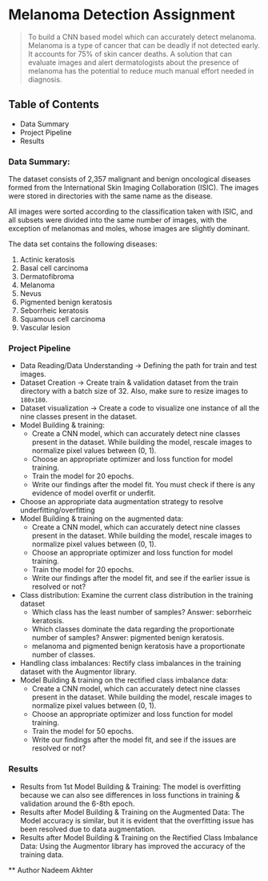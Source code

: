 # Melanoma Detection Assignment
> To build a CNN based model which can accurately detect melanoma. Melanoma is a type of cancer that can be deadly if not detected early. It accounts for 75% of skin cancer deaths. A solution that can evaluate images and alert dermatologists about the presence of melanoma has the potential to reduce much manual effort needed in diagnosis.

## Table of Contents
* Data Summary
* Project Pipeline
* Results


### Data Summary:

The dataset consists of 2,357 malignant and benign oncological diseases formed from the International Skin Imaging Collaboration (ISIC).   The images were stored in directories with the same name as the disease.

All images were sorted according to the classification taken with ISIC, and all subsets were divided into the same number of images, with the exception of melanomas and moles, whose images are slightly dominant.

The data set contains the following diseases:
1. Actinic keratosis
2. Basal cell carcinoma
3. Dermatofibroma
4. Melanoma
5. Nevus
6. Pigmented benign keratosis
7. Seborrheic keratosis
8. Squamous cell carcinoma
9. Vascular lesion

### Project Pipeline
* Data Reading/Data Understanding → Defining the path for train and test images.
* Dataset Creation → Create train & validation dataset from the train directory with a batch size of 32. Also, make sure to resize images to `180x180`.
* Dataset visualization → Create a code to visualize one instance of all the nine classes present in the dataset.
* Model Building & training:
  - Create a CNN model, which can accurately detect nine classes present in the dataset. While building the model, rescale images to normalize pixel values between (0, 1).
  - Choose an appropriate optimizer and loss function for model training.
  - Train the model for 20 epochs.
  - Write our findings after the model fit. You must check if there is any evidence of model overfit or underfit.
* Choose an appropriate data augmentation strategy to resolve underfitting/overfitting
* Model Building & training on the augmented data:
  - Create a CNN model, which can accurately detect nine classes present in the dataset. While building the model, rescale images to normalize pixel values between (0, 1).
  - Choose an appropriate optimizer and loss function for model training.
  - Train the model for 20 epochs.
  - Write our findings after the model fit, and see if the earlier issue is resolved or not?
* Class distribution: Examine the current class distribution in the training dataset
  - Which class has the least number of samples? 
    Answer: seborrheic keratosis.
  - Which classes dominate the data regarding the proportionate number of samples? 
    Answer: pigmented benign keratosis.
  - melanoma and pigmented benign keratosis have a proportionate number of classes.
* Handling class imbalances: Rectify class imbalances in the training dataset with the Augmentor library.
* Model Building & training on the rectified class imbalance data:
  - Create a CNN model, which can accurately detect nine classes present in the dataset. While building the model, rescale images to normalize pixel values between (0, 1).
  - Choose an appropriate optimizer and loss function for model training.
  - Train the model for 50 epochs.
  - Write our findings after the model fit, and see if the issues are resolved or not?

### Results
- Results from 1st Model Building & Training: The model is overfitting because we can also see differences in loss functions in training & validation around the 6-8th epoch.
- Results after Model Building & Training on the Augmented Data: The Model accuracy is similar, but it is evident that the overfitting issue has been resolved due to data augmentation.
- Results after Model Building & Training on the Rectified Class Imbalance Data: Using the Augmentor library has improved the accuracy of the training data.

** Author
Nadeem Akhter


